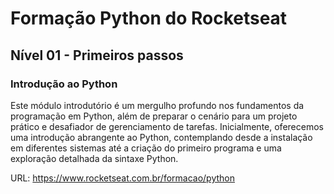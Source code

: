 # Formação Python do Rocketseat

## Nível 01 - Primeiros passos

### Introdução ao Python

Este módulo introdutório é um mergulho profundo nos fundamentos da programação em Python, além de preparar o cenário para um projeto prático e desafiador de gerenciamento de tarefas. Inicialmente, oferecemos uma introdução abrangente ao Python, contemplando desde a instalação em diferentes sistemas até a criação do primeiro programa e uma exploração detalhada da sintaxe Python.

URL: https://www.rocketseat.com.br/formacao/python
